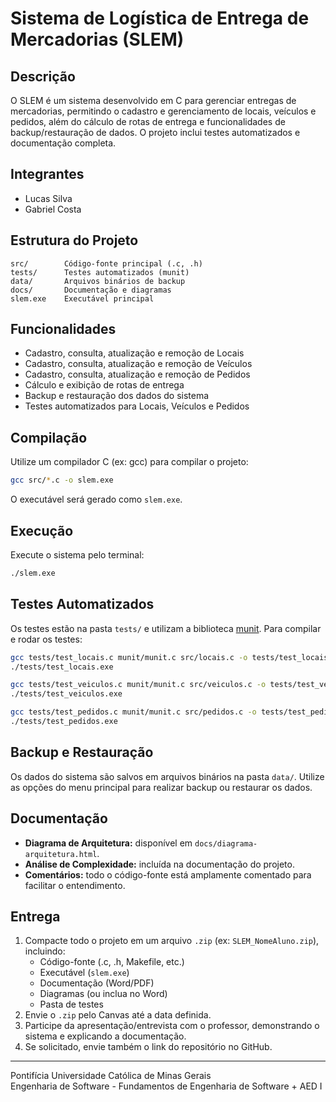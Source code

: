 # Sistema de Logística de Entrega de Mercadorias (SLEM)

## Descrição
O SLEM é um sistema desenvolvido em C para gerenciar entregas de mercadorias, permitindo o cadastro e gerenciamento de locais, veículos e pedidos, além do cálculo de rotas de entrega e funcionalidades de backup/restauração de dados. O projeto inclui testes automatizados e documentação completa.

## Integrantes
- Lucas Silva
- Gabriel Costa

## Estrutura do Projeto
```
src/        Código-fonte principal (.c, .h)
tests/      Testes automatizados (munit)
data/       Arquivos binários de backup
docs/       Documentação e diagramas
slem.exe    Executável principal
```

## Funcionalidades
- Cadastro, consulta, atualização e remoção de Locais
- Cadastro, consulta, atualização e remoção de Veículos
- Cadastro, consulta, atualização e remoção de Pedidos
- Cálculo e exibição de rotas de entrega
- Backup e restauração dos dados do sistema
- Testes automatizados para Locais, Veículos e Pedidos

## Compilação
Utilize um compilador C (ex: gcc) para compilar o projeto:
```sh
gcc src/*.c -o slem.exe
```
O executável será gerado como `slem.exe`.

## Execução
Execute o sistema pelo terminal:
```sh
./slem.exe
```

## Testes Automatizados
Os testes estão na pasta `tests/` e utilizam a biblioteca [munit](https://nemequ.github.io/munit/). Para compilar e rodar os testes:
```sh
gcc tests/test_locais.c munit/munit.c src/locais.c -o tests/test_locais.exe
./tests/test_locais.exe

gcc tests/test_veiculos.c munit/munit.c src/veiculos.c -o tests/test_veiculos.exe
./tests/test_veiculos.exe

gcc tests/test_pedidos.c munit/munit.c src/pedidos.c -o tests/test_pedidos.exe
./tests/test_pedidos.exe
```

## Backup e Restauração
Os dados do sistema são salvos em arquivos binários na pasta `data/`. Utilize as opções do menu principal para realizar backup ou restaurar os dados.

## Documentação
- **Diagrama de Arquitetura:** disponível em `docs/diagrama-arquitetura.html`.
- **Análise de Complexidade:** incluída na documentação do projeto.
- **Comentários:** todo o código-fonte está amplamente comentado para facilitar o entendimento.

## Entrega
1. Compacte todo o projeto em um arquivo `.zip` (ex: `SLEM_NomeAluno.zip`), incluindo:
   - Código-fonte (.c, .h, Makefile, etc.)
   - Executável (`slem.exe`)
   - Documentação (Word/PDF)
   - Diagramas (ou inclua no Word)
   - Pasta de testes
2. Envie o `.zip` pelo Canvas até a data definida.
3. Participe da apresentação/entrevista com o professor, demonstrando o sistema e explicando a documentação.
4. Se solicitado, envie também o link do repositório no GitHub.

---
Pontifícia Universidade Católica de Minas Gerais  
Engenharia de Software - Fundamentos de Engenharia de Software + AED I

